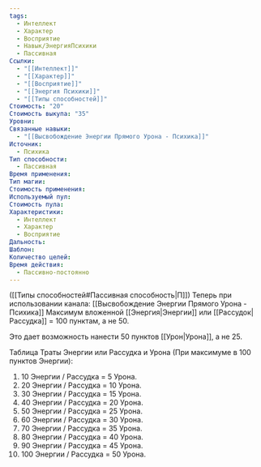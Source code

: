 ```yaml
---
tags:
  - Интеллект
  - Характер
  - Восприятие
  - Навык/ЭнергияПсихики
  - Пассивная
Ссылки:
  - "[[Интеллект]]"
  - "[[Характер]]"
  - "[[Восприятие]]"
  - "[[Энергия Психики]]"
  - "[[Типы способностей]]"
Стоимость: "20"
Стоимость выкупа: "35"
Уровни: 
Связанные навыки:
  - "[[Высвобождение Энергии Прямого Урона - Психика]]"
Источник:
  - Психика
Тип способности:
  - Пассивная
Время применения: 
Тип магии: 
Стоимость применения: 
Используемый пул: 
Стоимость пула: 
Характеристики:
  - Интеллект
  - Характер
  - Восприятие
Дальность: 
Шаблон: 
Количество целей: 
Время действия:
  - Пассивно-постоянно
---
```

([[Типы способностей#Пассивная способность|П]]) Теперь при использовании канала: [[Высвобождение Энергии Прямого Урона - Психика]] Максимум вложенной [[Энергия|Энергии]] или [[Рассудок|Рассудка]] = 100 пунктам, а не 50.

Это дает возможность нанести 50 пунктов [[Урон|Урона]], а не 25. 

Таблица Траты Энергии или Рассудка и Урона
(При максимуме в 100 пунктов Энергии):

1. 10 Энергии / Рассудка = 5 Урона.
2. 20 Энергии / Рассудка = 10 Урона.
3. 30 Энергии / Рассудка = 15 Урона. 
4. 40 Энергии / Рассудка = 20 Урона.
5. 50 Энергии / Рассудка = 25 Урона.
6. 60 Энергии / Рассудка = 30 Урона.
7. 70 Энергии / Рассудка = 35 Урона.
8. 80 Энергии / Рассудка = 40 Урона.
9. 90 Энергии / Рассудка = 45 Урона.
10. 100 Энергии / Рассудка = 50 Урона.